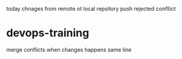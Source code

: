 today chnages from remote ot local repsitory
push rejected confllict
# devops-training ## 
merge conflicts when changes happens same line




